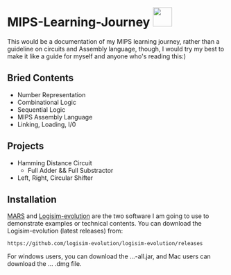 # MIPS-Learning-Journey <img src="https://user-images.githubusercontent.com/90864900/153943520-8a491487-2bf7-4943-a805-3490cabc35a2.png" weight=44 height=44>
This would be a documentation of my MIPS learning journey, rather than a guideline on circuits and Assembly language, though, I would try my best to make it like a guide for myself and anyone who's reading this:)
<div id="cha">

## Bried Contents
  * Number Representation
  * Combinational Logic
  * Sequential Logic
  * MIPS Assembly Language
  * Linking, Loading, I/0

  </div>
 
<div id="pro">
 
## Projects
  * Hamming Distance Circuit
    * Full Adder && Full Substractor
  * Left, Right, Circular Shifter
 </div>

<div id="install">
 
 ## Installation
 <a href="http://courses.missouristate.edu/kenvollmar/mars/download.htm">MARS</a> and <a href="https://github.com/logisim-evolution/logisim-evolution/releases">Logisim-evolution</a> are the two software I am going to use to demonstrate examples or technical contents.
You can download the Logisim-evolution (latest releases) from:
```
https://github.com/logisim-evolution/logisim-evolution/releases
```
For windows users, you can download the ...-all.jar, and Mac users can download the ... .dmg file.
 </div>
